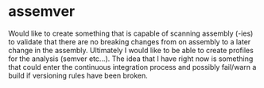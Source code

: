 assemver
========
Would like to create something that is capable of scanning assembly (-ies) to validate that there are no 
breaking changes from on assembly to a later change in the assembly.  Ultimately I would like to be able to 
create profiles for the analysis (semver etc…).   The idea that I have right now is something that could enter 
the continuous integration process and possibly fail/warn a build if versioning rules have been broken.
